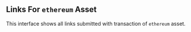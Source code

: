 ## Links For `ethereum` Asset

This interface shows all links submitted with transaction of `ethereum` asset.